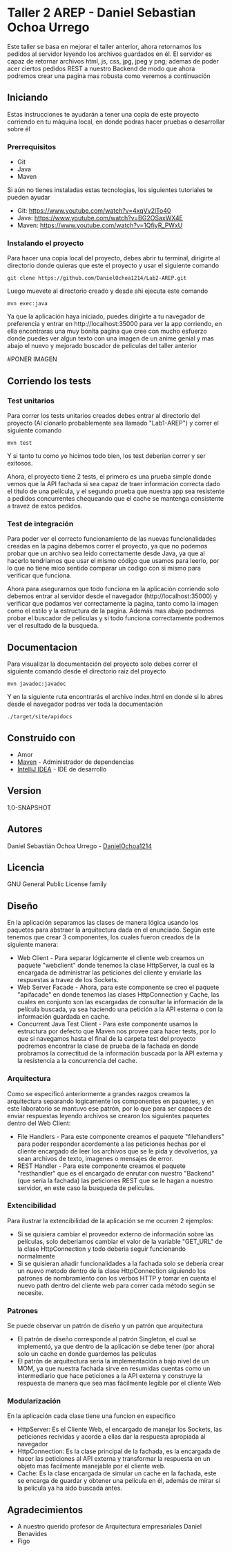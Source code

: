 # Taller 2 AREP - Daniel Sebastian Ochoa Urrego

Este taller se basa en mejorar el taller anterior, ahora retornamos los pedidos al servidor leyendo los archivos guardados en él. El servidor es capaz de retornar archivos html, js, css, jpg, jpeg y png; ademas de poder acer ciertos pedidos REST a nuestro Backend de modo que ahora podremos crear una pagina mas robusta como veremos a continuación

## Iniciando

Estas instrucciones te ayudarán a tener una copia de este proyecto corriendo en tu máquina local, en donde podras hacer pruebas o desarrollar sobre él 

### Prerrequisitos

* Git 
* Java
* Maven

Si aún no tienes instaladas estas tecnologias, los siguientes tutoriales te pueden ayudar

* Git: https://www.youtube.com/watch?v=4xqVv2lTo40
* Java: https://www.youtube.com/watch?v=BG2OSaxWX4E
* Maven: https://www.youtube.com/watch?v=1QfiyR_PWxU

### Instalando el proyecto

Para hacer una copia local del proyecto, debes abrir tu terminal, dirigirte al directorio donde quieras que este el proyecto y usar el siguiente comando

```
git clone https://github.com/DanielOchoa1214/Lab2-AREP.git
```

Luego muevete al directorio creado y desde ahi ejecuta este comando

```
mvn exec:java
```

Ya que la aplicación haya iniciado, puedes dirigirte a tu navegador de preferencia y entrar en http://localhost:35000 para ver la app corriendo, en ella encontraras una muy bonita pagina que cree con mucho esfuerzo donde puedes ver algun texto con una imagen de un anime genial y mas abajo el nuevo y mejorado buscador de peliculas del taller anterior

#PONER IMAGEN 

## Corriendo los tests

### Test unitarios

Para correr los tests unitarios creados debes entrar al directorio del proyecto (Al clonarlo probablemente sea llamado "Lab1-AREP") y correr el siguiente comando 

```
mvn test
```

Y si tanto tu como yo hicimos todo bien, los test deberian correr y ser exitosos. 

Ahora, el proyecto tiene 2 tests, el primero es una prueba simple donde vemos que la API fachada si sea capaz de traer información correcta dado el titulo de una película, y el segundo prueba que nuestra app sea resistente a pedidos concurrentes chequeando que el cache se mantenga consistente a travez de estos pedidos.

### Test de integración

Para poder ver el correcto funcionamiento de las nuevas funcionalidades creadas en la pagina debemos correr el proyecto, ya que no podemos probar que un archivo sea leido correctamente desde Java, ya que al hacerlo tendriamos que usar el mismo código que usamos para leerlo, por lo que no tiene mico sentido comparar un codigo con si mismo para verificar que funciona.

Ahora para asegurarnos que todo funciona en la aplicación corriendo solo debemos entrar al servidor desde el navegador (http://localhost:35000) y verificar que podamos ver correctamente la pagina, tanto como la imagen como el estilo y la estructura de la pagina. Además mas abajo podremos probar el buscador de peliculas y si todo funciona correctamente podremos ver el resultado de la busqueda. 

## Documentacion

Para visualizar la documentación del proyecto solo debes correr el siguiente comando desde el directorio raiz del proyecto 

```
mvn javadoc:javadoc
```

Y en la siguiente ruta encontrarás el archivo index.html en donde si lo abres desde el navegador podras ver toda la documentación

```
./target/site/apidocs
```

## Construido con

* Amor
* [Maven](https://maven.apache.org/) - Administrador de dependencias
* [IntelliJ IDEA](https://www.jetbrains.com/es-es/idea/) - IDE de desarrollo

## Version

1.0-SNAPSHOT

## Autores

Daniel Sebastián Ochoa Urrego - [DanielOchoa1214](https://github.com/DanielOchoa1214)

## Licencia

GNU General Public License family

## Diseño

En la aplicación separamos las clases de manera lógica usando los paquetes para abstraer la arquitectura dada en el enunciado. Según este tenemos que crear 3 componentes, los cuales fueron creados de la siguiente manera: 

* Web Client - Para separar lógicamente el cliente web creamos un paquete "webclient" donde tenemos la clase HttpServer, la cual es la encargada de administrar las peticiones del cliente y enviarle las respuestas a travez de los Sockets.
* Web Server Facade - Ahora, para este componente se creo el paquete "apifacade" en donde tenemos las clases HttpConnection y Cache, las cuales en conjunto son las escargadas de consultar la información de la película buscada, ya sea haciendo una petición a la API esterna o con la información guardada en cache.
* Concurrent Java Test Client - Para este componente usamos la estructura por defecto que Maven nos provee para hacer tests, por lo que si navegamos hasta el final de la carpeta test del proyecto podremos encontrar la clase de prueba de la fachada en donde probramos la correctitud de la información buscada por la API externa y la resistencia a la concurrencia del cache.

### Arquitectura

Como se especificó anteriormente a grandes razgos creamos la arquitectura separando logicamente los componentes en paquetes, y en este laboratorio se mantuvo ese patrón, por lo que para ser capaces de enviar respuestas leyendo archivos se crearon los siguientes paquetes dentro del Web Client:

* File Handlers - Para este componente creamos el paquete "filehandlers" para poder responder acordemente a las peticiones hechas por el cliente encargado de leer los archivos que se le pida y devolverlos, ya sean archivos de texto, imagenes o mensajes de error.
* REST Handler - Para este componente creamos el paquete "resthandler" que es el encargado de enrutar con nuestro "Backend" (que seria la fachada) las peticiones REST que se le hagan a nuestro servidor, en este caso la busqueda de peliculas.

### Extencibilidad

Para ilustrar la extencibilidad de la aplicación se me ocurren 2 ejemplos:

* Si se quisiera cambiar el proveedor externo de información sobre las películas, solo deberiamos cambiar el valor de la variable "GET_URL" de la clase HttpConnection y todo deberia seguir funcionando normalmente
* Si se quisieran añadir funcionalidades a la fachada solo se deberia crear un nuevo metodo dentro de la clase HttpConnection siguiendo los patrones de nombramiento con los verbos HTTP y tomar en cuenta el nuevo path dentro del cliente web para correr cada método según se necesite.

### Patrones

Se puede observar un patrón de diseño y un patrón que arquitectura

* El patrón de diseño corresponde al patrón Singleton, el cual se implementó, ya que dentro de la aplicación se debe tener (por ahora) solo un cache en donde guardemos las películas
* El patrón de arquitectura seria la implementación a bajo nivel de un MOM, ya que nuestra fachada sirve en resumidas cuentas como un intermediario que hace peticiones a la API externa y construye la respuesta de manera que sea mas fácilmente legible por el cliente Web 

### Modularización

En la aplicación cada clase tiene una funcion en especifico 

* HttpServer: Es el Cliente Web, el encargado de manejar los Sockets, las peticiones recividas y acorde a ellas dar la respuesta apropiada al navegador
* HttpConnection: Es la clase principal de la fachada, es la encargada de hacer las peticiones al API externa y transformar la respuesta en un objeto mas facilmente manejable por el cliente web.
* Cache: Es la clase encargada de simular un cache en la fachada, este se encarga de guardar y obtener una película en él, además de mirar si la película ya ha sido buscada antes.
  
## Agradecimientos

* A nuestro querido profesor de Arquitectura empresariales Daniel Benavides
* Figo

